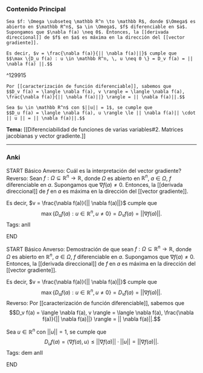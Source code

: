 ### Contenido Principal

```ad-cor
Sea $f: \Omega \subseteq \mathbb R^n \to \mathbb R$, donde $\Omega$ es abierto en $\mathbb R^n$, $a \in \Omega$, $f$ diferenciable en $a$. Supongamos que $\nabla f(a) \neq 0$. Entonces, la [[derivada direccional]] de $f$ en $a$ es máxima en la dirección del [[vector gradiente]].

Es decir, $v = \frac{\nabla f(a)}{|| \nabla f(a)||}$ cumple que
$$\max \{D_u f(a) : u \in \mathbb R^n, \, u \neq 0 \} = D_v f(a) = || \nabla f(a) ||.$$
```

^129915

```ad-proof
Por [[caracterización de función diferenciable]], sabemos que
$$D_v f(a) = \langle \nabla f(a), v \rangle = \langle \nabla f(a), \frac{\nabla f(a)}{|| \nabla f(a)||} \rangle = || \nabla f(a)||.$$

Sea $u \in \mathbb R^n$ con $||u|| = 1$, se cumple que
$$D_u f(a) = \langle \nabla f(a), u \rangle \le || \nabla f(a)|| \cdot || u || = || \nabla f(a)||.$$
```

**Tema:** [[Diferenciabilidad de funciones de varias variables#2. Matrices jacobianas y vector gradiente.]]

---
### Anki

START
Básico
Anverso: Cuál es la interpretación del vector gradiente?
Reverso: Sean $f: \Omega \subseteq \mathbb R^n \to \mathbb R$, donde $\Omega$ es abierto en $\mathbb R^n$, $a \in \Omega$, $f$ diferenciable en $a$. Supongamos que $\nabla f(a) \neq 0$. Entonces, la [[derivada direccional]] de $f$ en $a$ es máxima en la dirección del [[vector gradiente]].

Es decir, $v = \frac{\nabla f(a)}{|| \nabla f(a)||}$ cumple que
$$\max \{D_u f(a) : u \in \mathbb R^n, \, u \neq 0 \} = D_v f(a) = || \nabla f(a) ||.$$
Tags: anII
<!--ID: 1728820185224-->
END

START
Básico
Anverso: Demostración de que sean $f: \Omega \subseteq \mathbb R^n \to \mathbb R$, donde $\Omega$ es abierto en $\mathbb R^n$, $a \in \Omega$, $f$ diferenciable en $a$. Supongamos que $\nabla f(a) \neq 0$. Entonces, la [[derivada direccional]] de $f$ en $a$ es máxima en la dirección del [[vector gradiente]].

Es decir, $v = \frac{\nabla f(a)}{|| \nabla f(a)||}$ cumple que
$$\max \{D_u f(a) : u \in \mathbb R^n, \, u \neq 0 \} = D_v f(a) = || \nabla f(a) ||.$$
Reverso: Por [[caracterización de función diferenciable]], sabemos que
$$D_v f(a) = \langle \nabla f(a), v \rangle = \langle \nabla f(a), \frac{\nabla f(a)}{|| \nabla f(a)||} \rangle = || \nabla f(a)||.$$

Sea $u \in \mathbb R^n$ con $||u|| = 1$, se cumple que
$$D_u f(a) = \langle \nabla f(a), u \rangle \le || \nabla f(a)|| \cdot || u || = || \nabla f(a)||.$$
Tags: dem anII
<!--ID: 1728820185227-->
END

